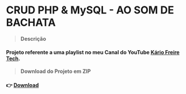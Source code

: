 # CRUD PHP & MySQL - AO SOM DE BACHATA
> **Descrição**
#### Projeto referente a uma playlist no meu Canal do YouTube [Kário Freire Tech](https://www.youtube.com/watch?v=yWqMyaLRAek&list=PL6-RRnrymWKuwKLu6is_QcyIG4JSvKLEw).
> **Download do Projeto em ZIP**
#### 👉 [Download](https://github.com/kariofreire/crud-php/archive/master.zip)
